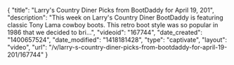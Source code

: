 {
    "title": "Larry's Country Diner Picks from BootDaddy for April 19, 201",
    "description": "This week on Larry's Country Diner BootDaddy is featuring classic Tony Lama cowboy boots. This retro boot style was so popular in 1986 that we decided to bri...",
    "videoid": "167744",
    "date_created": "1400657524",
    "date_modified": "1418181428",
    "type": "captivate",
    "layout": "video",
    "url": "\/v\/larry-s-country-diner-picks-from-bootdaddy-for-april-19-201\/167744"
}